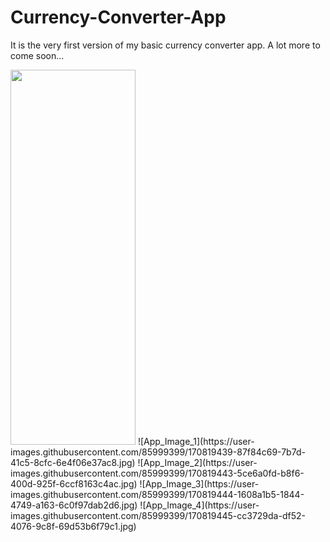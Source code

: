 # Currency-Converter-App
It is the very first version of my basic currency converter app. A lot more to come soon...

<img src="https://user-images.githubusercontent.com/85999399/170819439-87f84c69-7b7d-41c5-8cfc-6e4f06e37ac8.jpg" width="200" height="600">
![App_Image_1](https://user-images.githubusercontent.com/85999399/170819439-87f84c69-7b7d-41c5-8cfc-6e4f06e37ac8.jpg)
![App_Image_2](https://user-images.githubusercontent.com/85999399/170819443-5ce6a0fd-b8f6-400d-925f-6ccf8163c4ac.jpg)
![App_Image_3](https://user-images.githubusercontent.com/85999399/170819444-1608a1b5-1844-4749-a163-6c0f97dab2d6.jpg)
![App_Image_4](https://user-images.githubusercontent.com/85999399/170819445-cc3729da-df52-4076-9c8f-69d53b6f79c1.jpg)

